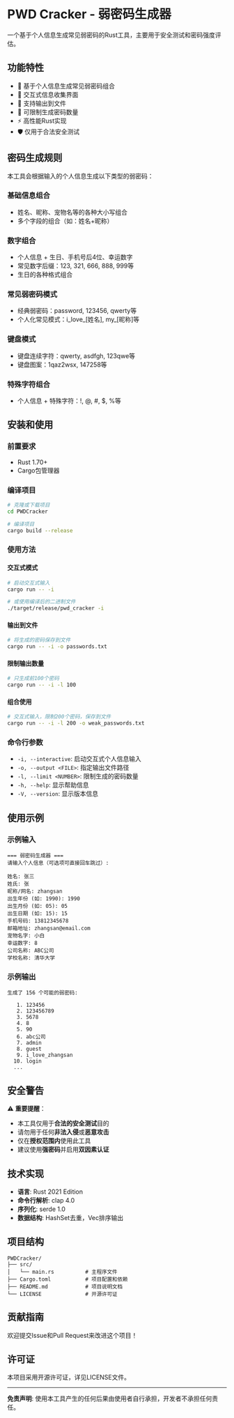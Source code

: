 # PWD Cracker - 弱密码生成器

一个基于个人信息生成常见弱密码的Rust工具，主要用于安全测试和密码强度评估。

## 功能特性

- 🔐 基于个人信息生成常见弱密码组合
- 📝 交互式信息收集界面
- 💾 支持输出到文件
- 🔢 可限制生成密码数量
- ⚡ 高性能Rust实现
- 🛡️ 仅用于合法安全测试

## 密码生成规则

本工具会根据输入的个人信息生成以下类型的弱密码：

### 基础信息组合
- 姓名、昵称、宠物名等的各种大小写组合
- 多个字段的组合（如：姓名+昵称）

### 数字组合
- 个人信息 + 生日、手机号后4位、幸运数字
- 常见数字后缀：123, 321, 666, 888, 999等
- 生日的各种格式组合

### 常见弱密码模式
- 经典弱密码：password, 123456, qwerty等
- 个人化常见模式：i_love_[姓名], my_[昵称]等

### 键盘模式
- 键盘连续字符：qwerty, asdfgh, 123qwe等
- 键盘图案：1qaz2wsx, 147258等

### 特殊字符组合
- 个人信息 + 特殊字符：!, @, #, $, %等

## 安装和使用

### 前置要求

- Rust 1.70+ 
- Cargo包管理器

### 编译项目

```bash
# 克隆或下载项目
cd PWDCracker

# 编译项目
cargo build --release
```

### 使用方法

#### 交互式模式

```bash
# 启动交互式输入
cargo run -- -i

# 或使用编译后的二进制文件
./target/release/pwd_cracker -i
```

#### 输出到文件

```bash
# 将生成的密码保存到文件
cargo run -- -i -o passwords.txt
```

#### 限制输出数量

```bash
# 只生成前100个密码
cargo run -- -i -l 100
```

#### 组合使用

```bash
# 交互式输入，限制200个密码，保存到文件
cargo run -- -i -l 200 -o weak_passwords.txt
```

### 命令行参数

- `-i, --interactive`: 启动交互式个人信息输入
- `-o, --output <FILE>`: 指定输出文件路径
- `-l, --limit <NUMBER>`: 限制生成的密码数量
- `-h, --help`: 显示帮助信息
- `-V, --version`: 显示版本信息

## 使用示例

### 示例输入

```
=== 弱密码生成器 ===
请输入个人信息（可选项可直接回车跳过）:

姓名: 张三
姓氏: 张
昵称/网名: zhangsan
出生年份 (如: 1990): 1990
出生月份 (如: 05): 05
出生日期 (如: 15): 15
手机号码: 13812345678
邮箱地址: zhangsan@email.com
宠物名字: 小白
幸运数字: 8
公司名称: ABC公司
学校名称: 清华大学
```

### 示例输出

```
生成了 156 个可能的弱密码:

   1. 123456
   2. 123456789
   3. 5678
   4. 8
   5. 90
   6. abc公司
   7. admin
   8. guest
   9. i_love_zhangsan
  10. login
  ...
```

## 安全警告

⚠️ **重要提醒**：

- 本工具仅用于**合法的安全测试**目的
- 请勿用于任何**非法入侵**或**恶意攻击**
- 仅在**授权范围内**使用此工具
- 建议使用**强密码**并启用**双因素认证**

## 技术实现

- **语言**: Rust 2021 Edition
- **命令行解析**: clap 4.0
- **序列化**: serde 1.0
- **数据结构**: HashSet去重，Vec排序输出

## 项目结构

```
PWDCracker/
├── src/
│   └── main.rs          # 主程序文件
├── Cargo.toml           # 项目配置和依赖
├── README.md            # 项目说明文档
└── LICENSE              # 开源许可证
```

## 贡献指南

欢迎提交Issue和Pull Request来改进这个项目！

## 许可证

本项目采用开源许可证，详见LICENSE文件。

---

**免责声明**: 使用本工具产生的任何后果由使用者自行承担，开发者不承担任何责任。
